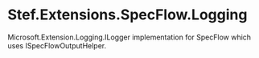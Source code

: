 # Stef.Extensions.SpecFlow.Logging
Microsoft.Extension.Logging.ILogger implementation for SpecFlow which uses ISpecFlowOutputHelper.